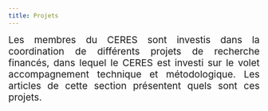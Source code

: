 ```yaml
---
title: Projets
---
```


<div style="position:relative; font-size:19px; text-align: justify; text-justify: inter-word;">Les membres du CERES sont investis dans la coordination de différents projets de recherche financés, dans lequel le CERES est investi sur le volet accompagnement technique et métodologique. Les articles de cette section présentent quels sont ces projets.</div>
